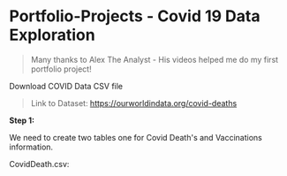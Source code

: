 # Portfolio-Projects - Covid 19 Data Exploration

>Many thanks to Alex The Analyst - His videos helped me do my first portfolio project!

Download COVID Data CSV file
> Link to Dataset: https://ourworldindata.org/covid-deaths

**Step 1:**

We need to create two tables one for Covid Death's and Vaccinations information. 

CovidDeath.csv: 

